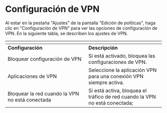 # Configuración de VPN

Al estar en la pestaña "Ajustes" de la pantalla "Edición de políticas", haga clic en "Configuración de VPN" para ver las opciones de configuración de VPN. En la siguiente tabla, se describen los ajustes de VPN.

<table data-header-hidden><thead><tr><th width="244"></th><th></th></tr></thead><tbody><tr><td><strong>Configuración</strong></td><td><strong>Descripción</strong></td></tr><tr><td>Bloquear configuración de VPN</td><td>Si está activado, bloquea las configuraciones de VPN.</td></tr><tr><td>Aplicaciones de VPN</td><td>Seleccione la aplicación VPN para una conexión VPN siempre activa.</td></tr><tr><td>Bloquear la red cuando la VPN no está conectada</td><td>Sí está activa, bloquea el tráfico de red cuando la VPN no está conectada;</td></tr></tbody></table>
